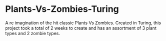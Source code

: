 # Plants-Vs-Zombies-Turing
A re imagination of the hit classic Plants Vs Zombies. Created in Turing, this project took a total of 2 weeks to create and has an assortment of 3 plant types and 2 zombie types. 
